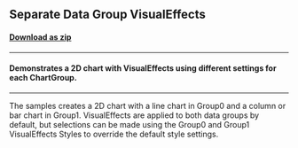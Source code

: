 ## Separate Data Group VisualEffects
#### [Download as zip](https://minhaskamal.github.io/DownGit/#/home?url=https://github.com/GrapeCity/ComponentOne-WinForms-Samples/tree/master/NetFramework\Charts\VB\SeparateEffects)
____
#### Demonstrates a 2D chart with VisualEffects using different settings for each ChartGroup.
____
The samples creates a 2D chart with a line chart in Group0 and a column or bar chart in Group1.  VisualEffects are applied to both data groups by default, but selections can be made using the Group0 and Group1 VisualEffects Styles to override the default style settings. 